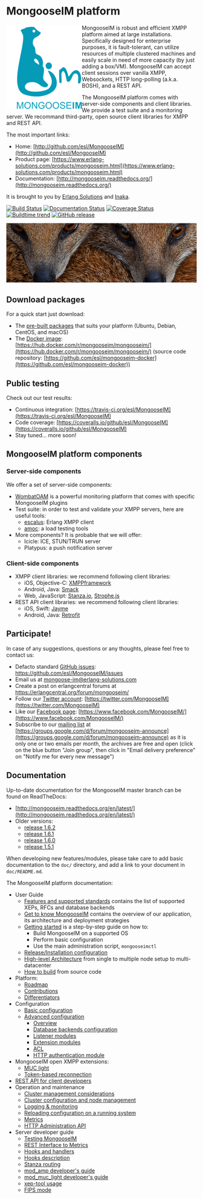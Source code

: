 # MongooseIM platform

<img align="left" src="/doc/MongooseIM_logo.png" alt="MongooseIM platform's logo" />

MongooseIM is robust and efficient XMPP platform aimed at large installations. Specifically designed for enterprise purposes, it is fault-tolerant, can utilize resources of multiple clustered machines and easily scale in need of more capacity (by just adding a box/VM). MongooseIM can accept client sessions over vanilla XMPP, Websockets, HTTP long-polling (a.k.a. BOSH), and a REST API.

The MongooseIM platform comes with server-side components and client libraries. We provide a test suite and a monitoring server. We recommand third-party, open source client libraries for XMPP and REST API.

The most important links: 

* Home: [http://github.com/esl/MongooseIM](http://github.com/esl/MongooseIM)
* Product page: [https://www.erlang-solutions.com/products/mongooseim.html](https://www.erlang-solutions.com/products/mongooseim.html)
* Documentation: [http://mongooseim.readthedocs.org/](http://mongooseim.readthedocs.org/)

It is brought to you by [Erlang Solutions](https://www.erlang-solutions.com/) and [Inaka](http://inaka.net/).

[![Build Status](https://travis-ci.org/esl/MongooseIM.svg?branch=master)](https://travis-ci.org/esl/MongooseIM) [![Documentation Status](https://readthedocs.org/projects/mongooseim/badge/?version=latest)](http://mongooseim.readthedocs.org/en/latest/?badge=latest) [![Coverage Status](https://img.shields.io/coveralls/esl/MongooseIM.svg)](https://coveralls.io/r/esl/MongooseIM?branch=master) [![Buildtime trend](https://buildtimetrend.herokuapp.com/badge/esl/MongooseIM/latest)](https://buildtimetrend.herokuapp.com/dashboard/esl/MongooseIM/) [![GitHub release](https://img.shields.io/github/release/esl/MongooseIM.svg)](https://github.com/esl/MongooseIM/releases)

<img src="/doc/mongoose_top_banner_800.jpeg" alt="MongooseIM platform's mongooses faces" />

## Download packages

For a quick start just download:

* The [pre-built packages](https://www.erlang-solutions.com/resources/download.html)
that suits your platform (Ubuntu, Debian, CentOS, and macOS)
* The [Docker image](https://hub.docker.com/r/mongooseim/mongooseim/): [https://hub.docker.com/r/mongooseim/mongooseim/](https://hub.docker.com/r/mongooseim/mongooseim/) (source code repository: [https://github.com/esl/mongooseim-docker](https://github.com/esl/mongooseim-docker))

## Public testing

Check out our test results:

* Continuous integration: [https://travis-ci.org/esl/MongooseIM](https://travis-ci.org/esl/MongooseIM)
* Code coverage: [https://coveralls.io/github/esl/MongooseIM](https://coveralls.io/github/esl/MongooseIM)
* Stay tuned... more soon!

## MongooseIM platform components

### Server-side components

We offer a set of server-side components:

* [WombatOAM](https://www.erlang-solutions.com/products/wombat-oam.html) is a powerful monitoring platform that comes with specific MongooseIM plugins
* Test suite: in order to test and validate your XMPP servers, here are useful tools:
    * [escalus](https://github.com/esl/escalus): Erlang XMPP client
    * [amoc](https://github.com/esl/amoc): a load testing tools
* More components? It is probable that we will offer:
    * Icicle: ICE, STUN/TRUN server
    * Platypus: a push notification server

### Client-side components

* XMPP client libraries: we recommend following client libraries:
    * iOS, Objective-C: [XMPPframework](https://github.com/robbiehanson/XMPPFramework)
    * Android, Java: [Smack](https://github.com/igniterealtime/Smack)
    * Web, JavaScript: [Stanza.io](https://github.com/otalk/stanza.io), [Strophe.js](https://github.com/strophe/strophejs)
* REST API client libraries: we recommend following client libraries:
    * iOS, Swift: [Jayme](https://github.com/inaka/Jayme)
    * Android, Java: [Retrofit](https://github.com/square/retrofit)

## Participate!

In case of any suggestions, questions or any thoughts, please feel free to contact us:

* Defacto standard [GitHub issues](https://github.com/esl/MongooseIM/issues): https://github.com/esl/MongooseIM/issues
* Email us at <a href='mailto:mongoose-im@erlang-solutions.com'>mongoose-im@erlang-solutions.com</a>
* Create a post on erlangcentral forums at <a href='https://erlangcentral.org/forum/mongooseim/'>https://erlangcentral.org/forum/mongooseim/</a>
* Follow our [Twitter account](https://twitter.com/MongooseIM): [https://twitter.com/MongooseIM](https://twitter.com/MongooseIM)
* Like our [Facebook page](https://www.facebook.com/MongooseIM/): [https://www.facebook.com/MongooseIM/](https://www.facebook.com/MongooseIM/)
* Subscribe to our [mailing list](https://groups.google.com/d/forum/mongooseim-announce) at [https://groups.google.com/d/forum/mongooseim-announce](https://groups.google.com/d/forum/mongooseim-announce) as it is only one or two emails per month, the archives are free and open (click on the blue button "Join group", then click in "Email delivery preference" on "Notify me for every new message")

## Documentation

Up-to-date documentation for the MongooseIM master branch can be found on ReadTheDocs:

* [http://mongooseim.readthedocs.org/en/latest/](http://mongooseim.readthedocs.org/en/latest/)
* Older versions:
    * [release 1.6.2](http://mongooseim.readthedocs.org/en/1.6.2/)
    * [release 1.6.1](http://mongooseim.readthedocs.org/en/1.6.1/)
    * [release 1.6.0](http://mongooseim.readthedocs.org/en/1.6.0/)
    * [release 1.5.1](http://mongooseim.readthedocs.org/en/1.5.1/)

When developing new features/modules, please take care to add basic documentation
to the `doc/` directory, and add a link to your document in `doc/README.md`.

The MongooseIM platform documentation:

* User Guide
    * [Features and supported standards](user-guide/Features-and-supported-standards.md) contains the list of supported XEPs, RFCs and database backends
    * [Get to know MongooseIM](user-guide/Get-to-know-MongooseIM.md) contains the overview of our application, its architecture and deployment strategies
    * [Getting started](user-guide/Getting-started.md) is a step-by-step guide on how to:
        * Build MongooseIM on a supported OS
        * Perform basic configuration
        * Use the main administration script, `mongooseimctl`
    * [Release/Installation configuration](user-guide/release_config.md)
    * [High-level Architecture](user-guide/MongooseIM-High-level-Architecture.md) from single to multiple node setup to multi-datacenter
    * [How to build](user-guide/How-to-build.md) from source code
* Platform:
    * [Roadmap](Roadmap.md)
    * [Contributions](Contributions.md)
    * [Differentiators](Differentiators.md)
* Configuration
    * [Basic configuration](Basic-configuration.md)
    * [Advanced configuration](Advanced-configuration.md)
        * [Overview](Advanced-configuration.md)
        * [Database backends configuration](advanced-configuration/database-backends-configuration.md)
        * [Listener modules](advanced-configuration/Listener-modules.md)
        * [Extension modules](advanced-configuration/Modules.md)
        * [ACL](advanced-configuration/acl.md)
        * [HTTP authentication module](advanced-configuration/HTTP-authentication-module.md)
* MongooseIM open XMPP extensions:
    * [MUC light](open-extensions/muc_light.md)
    * [Token-based reconnection](open-extensions/token-reconnection.md)
* [REST API for client developers](REST-API.md)
* Operation and maintenance
    * [Cluster management considerations](operation-and-maintenance/Cluster-management-considerations.md)
    * [Cluster configuration and node management](operation-and-maintenance/Cluster-configuration-and-node-management.md)
    * [Logging & monitoring](operation-and-maintenance/Logging-&-monitoring.md)
    * [Reloading configuration on a running system](operation-and-maintenance/Reloading-configuration-on-a-running-system.md)
    * [Metrics](operation-and-maintenance/Mongoose-metrics.md)
    * [HTTP Administration API](http-api/http-administration-api-documentation.md)
* Server developer guide
    * [Testing MongooseIM](developers-guide/Testing-MongooseIM.md)
    * [REST Interface to Metrics](developers-guide/REST-interface-to-metrics.md)
    * [Hooks and handlers](developers-guide/Hooks-and-handlers.md)
    * [Hooks description](developers-guide/hooks_description.md)
    * [Stanza routing](developers-guide/message_routing.md)
    * [mod_amp developer's guide](developers-guide/mod_amp_developers_guide.md)
    * [mod_muc_light developer's guide](developers-guide/mod_muc_light_developers_guide.md)
    * [xep-tool usage](developers-guide/xep_tool.md)
    * [FIPS mode](developers-guide/OpenSSL-and-FIPS.md)
